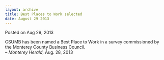 ```yaml
---
layout: archive
title: Best Places to Work selected
date: August 29 2013
---
```





<span class="date">Posted on Aug 29, 2013    </span>
<p>CSUMB has been named a Best Place to Work in a survey
commissioned by the Monterey County Business Council.<br>
&#x2013; <em>Monterey Herald</em>, Aug. 28, 2013</br></p>





